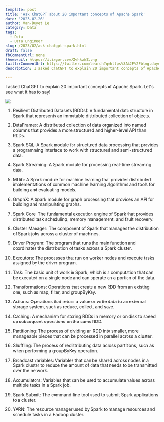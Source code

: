 ```yaml
---
template: post
title: 'Ask ChatGPT about 20 important concepts of Apache Spark'
date: '2023-02-26'
author: Van-Duyet Le
category: Data
tags:
  - Data
  - Data Engineer
slug: /2023/02/ask-chatgpt-spark.html
draft: false
fbCommentUrl: none
thumbnail: https://i.imgur.com/ZvhkzWZ.png
twitterCommentUrl: https://twitter.com/search?q=https%3A%2F%2Fblog.duyet.net%2F2023%2F02%2Fask-chatgpt-spark.html
description: I asked ChatGPT to explain 20 important concepts of Apache Spark. Let's see what it has to say! 

---
```


I asked ChatGPT to explain 20 important concepts of Apache Spark. Let's see what it has to say!

![](https://i.imgur.com/ZvhkzWZ.png)

1. Resilient Distributed Datasets (RDDs): A fundamental data structure in Spark that represents an immutable distributed collection of objects.

2. DataFrames: A distributed collection of data organized into named columns that provides a more structured and higher-level API than RDDs.

3. Spark SQL: A Spark module for structured data processing that provides a programming interface to work with structured and semi-structured data.

4. Spark Streaming: A Spark module for processing real-time streaming data.

5. MLlib: A Spark module for machine learning that provides distributed implementations of common machine learning algorithms and tools for building and evaluating models.

6. GraphX: A Spark module for graph processing that provides an API for building and manipulating graphs.

7. Spark Core: The fundamental execution engine of Spark that provides distributed task scheduling, memory management, and fault recovery.

8. Cluster Manager: The component of Spark that manages the distribution of Spark jobs across a cluster of machines.

9. Driver Program: The program that runs the main function and coordinates the distribution of tasks across a Spark cluster.

10. Executors: The processes that run on worker nodes and execute tasks assigned by the driver program.

11. Task: The basic unit of work in Spark, which is a computation that can be executed on a single node and can operate on a portion of the data.

12. Transformations: Operations that create a new RDD from an existing one, such as map, filter, and groupByKey.

13. Actions: Operations that return a value or write data to an external storage system, such as reduce, collect, and save.

14. Caching: A mechanism for storing RDDs in memory or on disk to speed up subsequent operations on the same RDD.

15. Partitioning: The process of dividing an RDD into smaller, more manageable pieces that can be processed in parallel across a cluster.

16. Shuffling: The process of redistributing data across partitions, such as when performing a groupByKey operation.

17. Broadcast variables: Variables that can be shared across nodes in a Spark cluster to reduce the amount of data that needs to be transmitted over the network.

18. Accumulators: Variables that can be used to accumulate values across multiple tasks in a Spark job.

19. Spark Submit: The command-line tool used to submit Spark applications to a cluster.

20. YARN: The resource manager used by Spark to manage resources and schedule tasks in a Hadoop cluster.
